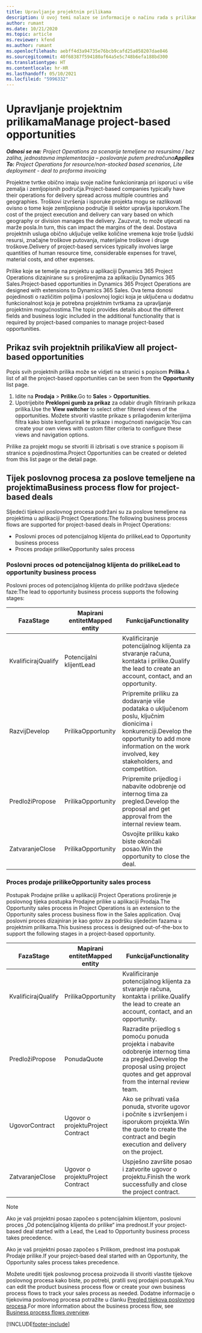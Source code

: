 ```yaml
---
title: Upravljanje projektnim prilikama
description: U ovoj temi nalaze se informacije o načinu rada s prilikama koje su povezane s projektima.
author: rumant
ms.date: 10/21/2020
ms.topic: article
ms.reviewer: kfend
ms.author: rumant
ms.openlocfilehash: aebff4d3a94735e76bcb9cafd25a058207dae846
ms.sourcegitcommit: 40f68387f594180af64a5e5c748b6efa188bd300
ms.translationtype: HT
ms.contentlocale: hr-HR
ms.lasthandoff: 05/10/2021
ms.locfileid: "5996332"
---
```

# <a name="manage-project-based-opportunities"></a><span data-ttu-id="11ab1-103">Upravljanje projektnim prilikama</span><span class="sxs-lookup"><span data-stu-id="11ab1-103">Manage project-based opportunities</span></span>

<span data-ttu-id="11ab1-104">_**Odnosi se na:** Project Operations za scenarije temeljene na resursima / bez zaliha, jednostavna implementacija – poslovanje putem predračuna_</span><span class="sxs-lookup"><span data-stu-id="11ab1-104">_**Applies To:** Project Operations for resource/non-stocked based scenarios, Lite deployment - deal to proforma invoicing_</span></span>

<span data-ttu-id="11ab1-105">Projektne tvrtke obično imaju svoje načine funkcioniranja pri isporuci u više zemalja i zemljopisnih područja.</span><span class="sxs-lookup"><span data-stu-id="11ab1-105">Project-based companies typically have their operations for delivery spread across multiple countries and geographies.</span></span> <span data-ttu-id="11ab1-106">Troškovi izvršenja i isporuke projekta mogu se razlikovati ovisno o tome koje zemljopisno područje ili sektor upravlja isporukom.</span><span class="sxs-lookup"><span data-stu-id="11ab1-106">The cost of the project execution and delivery can vary  based on which geography or division manages the delivery.</span></span> <span data-ttu-id="11ab1-107">Zauzvrat, to može utjecati na marže posla.</span><span class="sxs-lookup"><span data-stu-id="11ab1-107">In turn, this can impact the margins of the deal.</span></span> <span data-ttu-id="11ab1-108">Dostava projektnih usluga obično uključuje velike količine vremena koje troše ljudski resursi, značajne troškove putovanja, materijalne troškove i druge troškove.</span><span class="sxs-lookup"><span data-stu-id="11ab1-108">Delivery of project-based services typically involves large quantities of human resource time, considerable expenses for travel, material costs, and other expenses.</span></span>

<span data-ttu-id="11ab1-109">Prilike koje se temelje na projektu u aplikaciji Dynamics 365 Project Operations dizajnirane su s proširenjima za aplikaciju Dynamics 365 Sales.</span><span class="sxs-lookup"><span data-stu-id="11ab1-109">Project-based opportunities in Dynamics 365 Project Operations are designed with extensions to Dynamics 365 Sales.</span></span> <span data-ttu-id="11ab1-110">Ova tema donosi pojedinosti o različitim poljima i poslovnoj logici koja je uključena u dodatnu funkcionalnost koja je potrebna projektnim tvrtkama za upravljanje projektnim mogućnostima.</span><span class="sxs-lookup"><span data-stu-id="11ab1-110">The topic provides details about the different fields and business logic included in the additional functionality that is required by project-based companies to manage project-based opportunities.</span></span>

## <a name="view-all-project-based-opportunities"></a><span data-ttu-id="11ab1-111">Prikaz svih projektnih prilika</span><span class="sxs-lookup"><span data-stu-id="11ab1-111">View all project-based opportunities</span></span>

<span data-ttu-id="11ab1-112">Popis svih projektnih prilika može se vidjeti na stranici s popisom **Prilika**.</span><span class="sxs-lookup"><span data-stu-id="11ab1-112">A list of all the project-based opportunities can be seen from the **Opportunity** list page.</span></span> 

1. <span data-ttu-id="11ab1-113">Idite na **Prodaja** > **Prilike**.</span><span class="sxs-lookup"><span data-stu-id="11ab1-113">Go to **Sales** > **Opportunities**.</span></span>
2. <span data-ttu-id="11ab1-114">Upotrijebite **Preklopni gumb za prikaz** za odabir drugih filtriranih prikaza prilika.</span><span class="sxs-lookup"><span data-stu-id="11ab1-114">Use the **View switcher** to select other filtered views of the opportunities.</span></span> <span data-ttu-id="11ab1-115">Možete stvoriti vlastite prikaze s prilagođenim kriterijima filtra kako biste konfigurirali te prikaze i mogućnosti navigacije.</span><span class="sxs-lookup"><span data-stu-id="11ab1-115">You can create your own views with custom filter criteria to configure these views and navigation options.</span></span>

<span data-ttu-id="11ab1-116">Prilike za projekt mogu se stvoriti ili izbrisati s ove stranice s popisom ili stranice s pojedinostima.</span><span class="sxs-lookup"><span data-stu-id="11ab1-116">Project Opportunities can be created or deleted from this list page or the detail page.</span></span>

## <a name="business-process-flow-for-project-based-deals"></a><span data-ttu-id="11ab1-117">Tijek poslovnog procesa za poslove temeljene na projektima</span><span class="sxs-lookup"><span data-stu-id="11ab1-117">Business process flow for project-based deals</span></span>

<span data-ttu-id="11ab1-118">Sljedeći tijekovi poslovnog procesa podržani su za poslove temeljene na projektima u aplikaciji Project Operations:</span><span class="sxs-lookup"><span data-stu-id="11ab1-118">The following business process flows are supported for project-based deals in Project Operations:</span></span>

- <span data-ttu-id="11ab1-119">Poslovni proces od potencijalnog klijenta do prilike</span><span class="sxs-lookup"><span data-stu-id="11ab1-119">Lead to Opportunity business process</span></span>
- <span data-ttu-id="11ab1-120">Proces prodaje prilike</span><span class="sxs-lookup"><span data-stu-id="11ab1-120">Opportunity sales process</span></span>

### <a name="lead-to-opportunity-business-process"></a><span data-ttu-id="11ab1-121">Poslovni proces od potencijalnog klijenta do prilike</span><span class="sxs-lookup"><span data-stu-id="11ab1-121">Lead to opportunity business process</span></span> 
<span data-ttu-id="11ab1-122">Poslovni proces od potencijalnog klijenta do prilike podržava sljedeće faze:</span><span class="sxs-lookup"><span data-stu-id="11ab1-122">The lead to opportunity business process supports the following stages:</span></span>

| <span data-ttu-id="11ab1-123">Faza</span><span class="sxs-lookup"><span data-stu-id="11ab1-123">Stage</span></span> | <span data-ttu-id="11ab1-124">Mapirani entitet</span><span class="sxs-lookup"><span data-stu-id="11ab1-124">Mapped entity</span></span> | <span data-ttu-id="11ab1-125">Funkcija</span><span class="sxs-lookup"><span data-stu-id="11ab1-125">Functionality</span></span> |
| --- | --- | --- |
| <span data-ttu-id="11ab1-126">Kvalificiraj</span><span class="sxs-lookup"><span data-stu-id="11ab1-126">Qualify</span></span> | <span data-ttu-id="11ab1-127">Potencijalni klijent</span><span class="sxs-lookup"><span data-stu-id="11ab1-127">Lead</span></span> | <span data-ttu-id="11ab1-128">Kvalificiranje potencijalnog klijenta za stvaranje računa, kontakta i prilike.</span><span class="sxs-lookup"><span data-stu-id="11ab1-128">Qualify the lead to create an account, contact, and an opportunity.</span></span> |
| <span data-ttu-id="11ab1-129">Razvij</span><span class="sxs-lookup"><span data-stu-id="11ab1-129">Develop</span></span> | <span data-ttu-id="11ab1-130">Prilika</span><span class="sxs-lookup"><span data-stu-id="11ab1-130">Opportunity</span></span> | <span data-ttu-id="11ab1-131">Pripremite priliku za dodavanje više podataka o uključenom poslu, ključnim dionicima i konkurenciji.</span><span class="sxs-lookup"><span data-stu-id="11ab1-131">Develop the opportunity to add more information on the work involved, key stakeholders, and competition.</span></span> |
| <span data-ttu-id="11ab1-132">Predloži</span><span class="sxs-lookup"><span data-stu-id="11ab1-132">Propose</span></span> | <span data-ttu-id="11ab1-133">Prilika</span><span class="sxs-lookup"><span data-stu-id="11ab1-133">Opportunity</span></span> | <span data-ttu-id="11ab1-134">Pripremite prijedlog i nabavite odobrenje od internog tima za pregled.</span><span class="sxs-lookup"><span data-stu-id="11ab1-134">Develop the proposal and get approval from the internal review team.</span></span> |
| <span data-ttu-id="11ab1-135">Zatvaranje</span><span class="sxs-lookup"><span data-stu-id="11ab1-135">Close</span></span> | <span data-ttu-id="11ab1-136">Prilika</span><span class="sxs-lookup"><span data-stu-id="11ab1-136">Opportunity</span></span> | <span data-ttu-id="11ab1-137">Osvojite priliku kako biste okončali posao.</span><span class="sxs-lookup"><span data-stu-id="11ab1-137">Win the opportunity to close the deal.</span></span> |

### <a name="opportunity-sales-process"></a><span data-ttu-id="11ab1-138">Proces prodaje prilike</span><span class="sxs-lookup"><span data-stu-id="11ab1-138">Opportunity sales process</span></span>
<span data-ttu-id="11ab1-139">Postupak Prodajne prilike u aplikaciji Project Operations proširenje je poslovnog tijeka postupka Prodajne prilike u aplikaciji Prodaja.</span><span class="sxs-lookup"><span data-stu-id="11ab1-139">The Opportunity sales process in Project Operations is an extension to the Opportunity sales process business flow in the Sales application.</span></span> <span data-ttu-id="11ab1-140">Ovaj poslovni proces dizajniran je kao gotov za podršku sljedećim fazama u projektnim prilikama.</span><span class="sxs-lookup"><span data-stu-id="11ab1-140">This business process is designed out-of-the-box to support the following stages in a project-based opportunity.</span></span>

| <span data-ttu-id="11ab1-141">Faza</span><span class="sxs-lookup"><span data-stu-id="11ab1-141">Stage</span></span> | <span data-ttu-id="11ab1-142">Mapirani entitet</span><span class="sxs-lookup"><span data-stu-id="11ab1-142">Mapped entity</span></span> | <span data-ttu-id="11ab1-143">Funkcija</span><span class="sxs-lookup"><span data-stu-id="11ab1-143">Functionality</span></span> |
| --- | --- | --- |
| <span data-ttu-id="11ab1-144">Kvalificiraj</span><span class="sxs-lookup"><span data-stu-id="11ab1-144">Qualify</span></span> | <span data-ttu-id="11ab1-145">Prilika</span><span class="sxs-lookup"><span data-stu-id="11ab1-145">Opportunity</span></span> | <span data-ttu-id="11ab1-146">Kvalificiranje potencijalnog klijenta za stvaranje računa, kontakta i prilike.</span><span class="sxs-lookup"><span data-stu-id="11ab1-146">Qualify the lead to create an account, contact, and an opportunity.</span></span> |
| <span data-ttu-id="11ab1-147">Predloži</span><span class="sxs-lookup"><span data-stu-id="11ab1-147">Propose</span></span> | <span data-ttu-id="11ab1-148">Ponuda</span><span class="sxs-lookup"><span data-stu-id="11ab1-148">Quote</span></span> | <span data-ttu-id="11ab1-149">Razradite prijedlog s pomoću ponuda projekta i nabavite odobrenje internog tima za pregled.</span><span class="sxs-lookup"><span data-stu-id="11ab1-149">Develop the proposal using project quotes and get approval from the internal review team.</span></span> |
| <span data-ttu-id="11ab1-150">Ugovor</span><span class="sxs-lookup"><span data-stu-id="11ab1-150">Contract</span></span> | <span data-ttu-id="11ab1-151">Ugovor o projektu</span><span class="sxs-lookup"><span data-stu-id="11ab1-151">Project Contract</span></span> | <span data-ttu-id="11ab1-152">Ako se prihvati vaša ponuda, stvorite ugovor i počnite s izvršenjem i isporukom projekta.</span><span class="sxs-lookup"><span data-stu-id="11ab1-152">Win the quote to create the contract and begin execution and delivery on the project.</span></span> |
| <span data-ttu-id="11ab1-153">Zatvaranje</span><span class="sxs-lookup"><span data-stu-id="11ab1-153">Close</span></span> | <span data-ttu-id="11ab1-154">Ugovor o projektu</span><span class="sxs-lookup"><span data-stu-id="11ab1-154">Project Contract</span></span> | <span data-ttu-id="11ab1-155">Uspješno završite posao i zatvorite ugovor o projektu.</span><span class="sxs-lookup"><span data-stu-id="11ab1-155">Finish the work successfully and close the project contract.</span></span> |

> [!NOTE]
> <span data-ttu-id="11ab1-156">Ako je vaš projektni posao započeo s potencijalnim klijentom, poslovni proces „Od potencijalnog klijenta do prilike“ ima prednost.</span><span class="sxs-lookup"><span data-stu-id="11ab1-156">If your project-based deal started with a Lead, the Lead to Opportunity business process takes precedence.</span></span>
>
> <span data-ttu-id="11ab1-157">Ako je vaš projektni posao započeo s Prilikom, prednost ima postupak Prodaje prilike.</span><span class="sxs-lookup"><span data-stu-id="11ab1-157">If your project-based deal started with an Opportunity, the Opportunity sales process takes precedence.</span></span>

<span data-ttu-id="11ab1-158">Možete urediti tijek poslovnog procesa proizvoda ili stvoriti vlastite tijekove poslovnog procesa kako biste, po potrebi, pratili svoj prodajni postupak.</span><span class="sxs-lookup"><span data-stu-id="11ab1-158">You can edit the product business process flow or create your own business process flows to track your sales process as needed.</span></span> <span data-ttu-id="11ab1-159">Dodatne informacije o tijekovima poslovnog procesa potražite u članku [Pregled tijekova poslovnog procesa](/dynamics365/customerengagement/on-premises/customize/business-process-flows-overview).</span><span class="sxs-lookup"><span data-stu-id="11ab1-159">For more information about the business process flow, see [Business process flows overview](/dynamics365/customerengagement/on-premises/customize/business-process-flows-overview).</span></span>


[!INCLUDE[footer-include](../includes/footer-banner.md)]